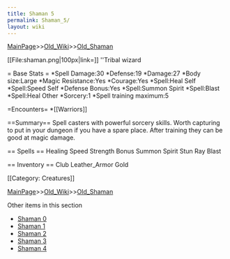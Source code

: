 ```yaml
---
title: Shaman 5
permalink: Shaman_5/
layout: wiki
---
```


[MainPage](/keeperrl_wiki/ "wikilink")>>[Old_Wiki](/keeperrl_wiki/Old_Wiki "wikilink")>>[Old_Shaman](/keeperrl_wiki/Old_Shaman "wikilink")

[[File:shaman.png|100px|link=]] ''Tribal wizard

= Base Stats =
*Spell Damage:30
*Defense:19
*Damage:27
*Body size:Large
*Magic Resistance:Yes
*Courage:Yes
*Spell:Heal Self
*Spell:Speed Self
*Defense Bonus:Yes
*Spell:Summon Spirit
*Spell:Blast
*Spell:Heal Other
*Sorcery:1
*Spell training maximum:5

=Encounters=
*[[Warriors]]

==Summary==
Spell casters with powerful sorcery skills. Worth capturing to put in your dungeon if you have a spare place. After training they can be good at magic damage.

== Spells ==
 Healing
 Speed
 Strength Bonus
 Summon Spirit
 Stun Ray
 Blast

== Inventory ==
 Club
 Leather_Armor
 Gold

[[Category: Creatures]]

[MainPage](/keeperrl_wiki/ "wikilink")>>[Old_Wiki](/keeperrl_wiki/Old_Wiki "wikilink")>>[Old_Shaman](/keeperrl_wiki/Old_Shaman "wikilink")

Other items in this section
-    [Shaman 0](/keeperrl_wiki/Shaman_0 "wikilink")
-    [Shaman 1](/keeperrl_wiki/Shaman_1 "wikilink")
-    [Shaman 2](/keeperrl_wiki/Shaman_2 "wikilink")
-    [Shaman 3](/keeperrl_wiki/Shaman_3 "wikilink")
-    [Shaman 4](/keeperrl_wiki/Shaman_4 "wikilink")
